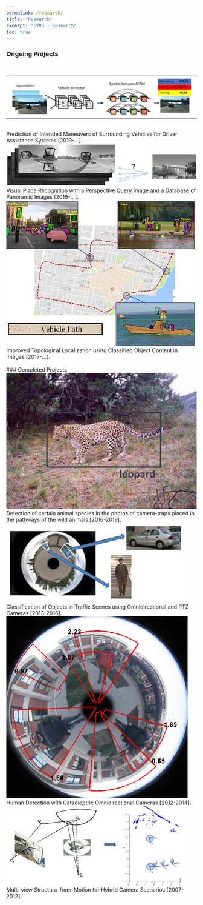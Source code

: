 ```yaml
---
permalink: /research/
title: "Research"
excerpt: "CVRG - Research"
toc: true
---
```


### Ongoing Projects
<br>

<table width="800" border="0">
<tbody><tr>
<td width="793"><img src="/assets/img/maneuver-prediction.png"></td>
</tr>
</tbody></table>


<br>
Prediction of Intended Maneuvers of Surrounding Vehicles for Driver Assistance Systems [2019-...].

<br>

<img src="/assets/img/research/visual-place-recognition.png">
<br>
Visual Place Recognition with a Perspective Query Image and a Database of Panoramic Images [2019-...].

<br>

<img src="/assets/img/research/localization.png">
<br>
Improved Topological Localization using Classified Object Content in Images [2017-...].

<br>
<br>
### Completed Projects
<br>

<img src="/assets/img/research/leopard.png">
<br>
Detection of certain animal species in the photos of camera-traps placed in the pathways of the wild animals [2016-2019].

<br>

<img src="/assets/img/research/omniHOG.png">
<br>
Classification of Objects in Traffic Scenes using Omnidirectional and PTZ Cameras [2013-2016].

<br>

<img src="/assets/img/research/proposed1-clean-thicker.png">
<br>
Human Detection with Catadioptric Omnidirectional Cameras [2012-2014].

<br>

<img src="/assets/img/research/multi-view.png">
<br>
Multi-view Structure-from-Motion for Hybrid Camera Scenarios [2007-2012].
<br>
